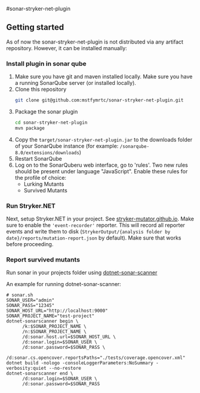 #sonar-stryker-net-plugin

## Getting started

As of now the sonar-stryker-net-plugin is not distributed via any artifact repository. 
However, it can be installed manually:

### Install plugin in sonar qube

1. Make sure you have git and maven installed locally. Make sure you have a running SonarQube server (or installed locally).
2. Clone this repository
    ```bash
    git clone git@github.com:mstfymrtc/sonar-stryker-net-plugin.git
    ```
3. Package the sonar plugin
    ```bash
    cd sonar-stryker-net-plugin
    mvn package
    ```
4. Copy the `target/sonar-stryker-net-plugin.jar` to the downloads folder of your SonarQube instance (for example: `/sonarqube-8.0/extensions/downloads`)
5. Restart SonarQube
6. Log on to the SonarQuberu web interface, go to 'rules'. Two new rules should be present under language "JavaScript". Enable these rules for the profile of choice:
    * Lurking Mutants
    * Survived Mutants

### Run Stryker.NET

Next, setup Stryker.NET in your project. See [stryker-mutator.github.io](https://stryker-mutator.github.io). Make sure to enable the `'event-recorder'` reporter. 
This will record all reporter events and write them to disk (`StrykerOutput/{analysis folder by date}/reports/mutation-report.json` by default). 
Make sure that works before proceeding.

### Report survived mutants

Run sonar in your projects folder using [dotnet-sonar-scanner](https://docs.sonarqube.org/latest/analysis/scan/sonarscanner-for-msbuild/)

An example for running dotnet-sonar-scanner:

```
# sonar.sh
SONAR_USER="admin"
SONAR_PASS="12345"
SONAR_HOST_URL="http://localhost:9000"
SONAR_PROJECT_NAME="test-project"
dotnet-sonarscanner begin \
      /k:$SONAR_PROJECT_NAME \
      /n:$SONAR_PROJECT_NAME \
      /d:sonar.host.url=$SONAR_HOST_URL \
      /d:sonar.login=$SONAR_USER \
      /d:sonar.password=$SONAR_PASS \
      /d:sonar.cs.opencover.reportsPaths="./tests/coverage.opencover.xml" 
dotnet build -nologo -consoleLoggerParameters:NoSummary -verbosity:quiet --no-restore
dotnet-sonarscanner end \
      /d:sonar.login=$SONAR_USER \
      /d:sonar.password=$SONAR_PASS 

```